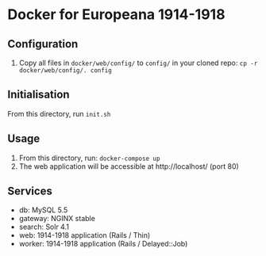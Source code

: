 Docker for Europeana 1914-1918
==============================

## Configuration

1. Copy all files in `docker/web/config/` to `config/` in your cloned repo:
  `cp -r docker/web/config/. config`

## Initialisation

From this directory, run `init.sh`

## Usage

1. From this directory, run: `docker-compose up`
2. The web application will be accessible at http://localhost/ (port 80)

## Services

* db: MySQL 5.5
* gateway: NGINX stable
* search: Solr 4.1
* web: 1914-1918 application (Rails / Thin)
* worker: 1914-1918 application (Rails / Delayed::Job)
